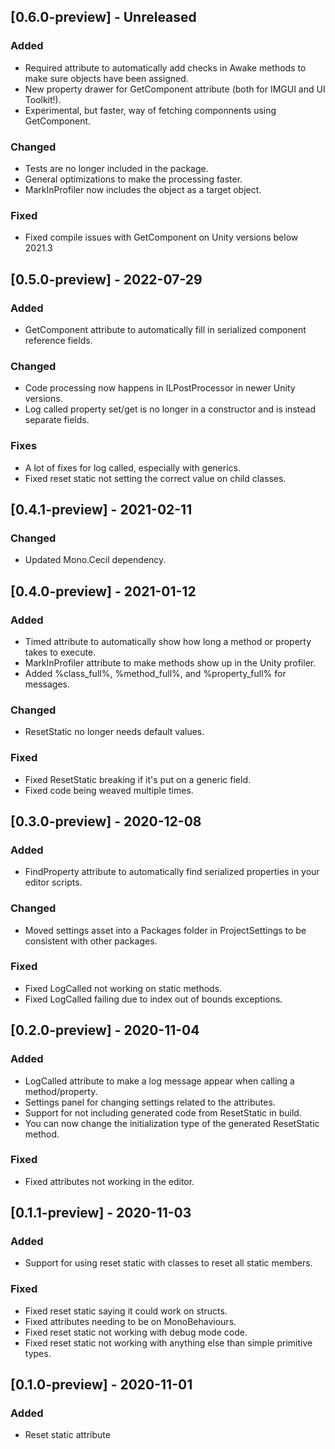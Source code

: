 ## [0.6.0-preview] - Unreleased
### Added
- Required attribute to automatically add checks in Awake methods to make sure objects have been assigned.
- New property drawer for GetComponent attribute (both for IMGUI and UI Toolkit!).
- Experimental, but faster, way of fetching componnents using GetComponent.

### Changed
- Tests are no longer included in the package.
- General optimizations to make the processing faster.
- MarkInProfiler now includes the object as a target object.

### Fixed
- Fixed compile issues with GetComponent on Unity versions below 2021.3

## [0.5.0-preview] - 2022-07-29
### Added
- GetComponent attribute to automatically fill in serialized component reference fields.

### Changed
- Code processing now happens in ILPostProcessor in newer Unity versions.
- Log called property set/get is no longer in a constructor and is instead separate fields.

### Fixes
- A lot of fixes for log called, especially with generics.
- Fixed reset static not setting the correct value on child classes.

## [0.4.1-preview] - 2021-02-11
### Changed
- Updated Mono.Cecil dependency.

## [0.4.0-preview] - 2021-01-12
### Added
- Timed attribute to automatically show how long a method or property takes to execute.
- MarkInProfiler attribute to make methods show up in the Unity profiler.
- Added %class_full%, %method_full%, and %property_full% for messages.

### Changed
- ResetStatic no longer needs default values.

### Fixed
- Fixed ResetStatic breaking if it's put on a generic field.
- Fixed code being weaved multiple times.

## [0.3.0-preview] - 2020-12-08
### Added
- FindProperty attribute to automatically find serialized properties in your editor scripts.

### Changed
- Moved settings asset into a Packages folder in ProjectSettings to be consistent with other packages.

### Fixed
- Fixed LogCalled not working on static methods.
- Fixed LogCalled failing due to index out of bounds exceptions.

## [0.2.0-preview] - 2020-11-04
### Added
- LogCalled attribute to make a log message appear when calling a method/property.
- Settings panel for changing settings related to the attributes.
- Support for not including generated code from ResetStatic in build.
- You can now change the initialization type of the generated ResetStatic method.

### Fixed
- Fixed attributes not working in the editor.

## [0.1.1-preview] - 2020-11-03
### Added 
- Support for using reset static with classes to reset all static members.

### Fixed
- Fixed reset static saying it could work on structs.
- Fixed attributes needing to be on MonoBehaviours.
- Fixed reset static not working with debug mode code.
- Fixed reset static not working with anything else than simple primitive types.

## [0.1.0-preview] - 2020-11-01
### Added
- Reset static attribute
